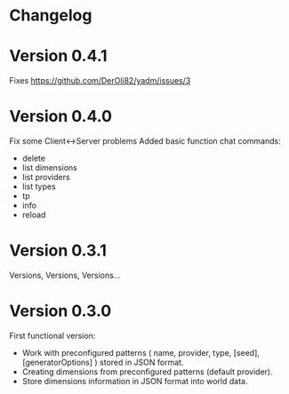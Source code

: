 # Changelog

# Version 0.4.1
Fixes https://github.com/DerOli82/yadm/issues/3

# Version 0.4.0

Fix some Client<->Server problems
Added basic function chat commands:
- delete
- list dimensions
- list providers
- list types
- tp
- info
- reload

# Version 0.3.1

Versions, Versions, Versions...

# Version 0.3.0

First functional version:
- Work with preconfigured patterns ( name, provider, type, [seed], [generatorOptions] ) stored in JSON format. 
- Creating dimensions from preconfigured patterns (default provider).
- Store dimensions information in JSON format into world data.